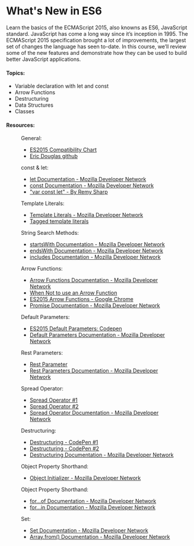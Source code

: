 <h1>What's New in ES6</h1>

<p>Learn the basics of the ECMAScript 2015, also knowns as ES6, JavaScript standard. JavaScript has come a long way since it’s inception in 1995. The ECMAScript 2015 specification brought a lot of improvements, the largest set of changes the language has seen to-date. In this course, we’ll review some of the new features and demonstrate how they can be used to build better JavaScript applications.</p>

<h4>Topics:</h4>
<ul>
	<li>Variable declaration with let and const</li>
	<li>Arrow Functions</li>
	<li>Destructuring</li>
	<li>Data Structures</li>
	<li>Classes</li>
</ul>

<h4>Resources:</h4>
<figure>
	<figcaption>General:</figcaption>
		<ul>
			<li><a href="http://kangax.github.io/compat-table/es6/">ES2015 Compatibility Chart</a></li>
			<li><a href="https://github.com/ericdouglas/ES6-Learning">Eric Douglas github</a></li>
		</ul>
</figure>
<figure>
	<figcaption>const &amp; let:</figcaption>
		<ul>
			<li><a href="https://developer.mozilla.org/en-US/docs/Web/JavaScript/Reference/Statements/let">let Documentation - Mozilla Developer Network</a></li>
			<li><a href="https://developer.mozilla.org/en-US/docs/Web/JavaScript/Reference/Statements/const">const Documentation - Mozilla Developer Network</a></li>
			<li><a href="https://remysharp.com/2016/08/09/var-const-let">"var const let" - By Remy Sharp</a></li>
		</ul>
</figure>
<figure>
	<figcaption>Template Literals:</figcaption>
		<ul>		
			<li><a href="https://developer.mozilla.org/en-US/docs/Web/JavaScript/Reference/Template_literals">Template Literals - Mozilla Developer Network</a></li>
			<li><a href="https://developer.mozilla.org/en-US/docs/Web/JavaScript/Reference/Template_literals#Tagged_template_literals">Tagged template literals</a></li>
		</ul>
</figure>
<figure>
	<figcaption>String Search Methods:</figcaption>
		<ul>	
			<li><a href="https://developer.mozilla.org/en-US/docs/Web/JavaScript/Reference/Global_Objects/String/startsWith">startsWith Documentation - Mozilla Developer Network</a></li>
			<li><a href="https://developer.mozilla.org/en-US/docs/Web/JavaScript/Reference/Global_Objects/String/endsWith">endsWith Documentation - Mozilla Developer Network</a></li>
			<li><a href="https://developer.mozilla.org/en-US/docs/Web/JavaScript/Reference/Global_Objects/String/includes">includes Documentation - Mozilla Developer Network</a></li>
		</ul>
</figure>
<figure>
	<figcaption>Arrow Functions:</figcaption>
		<ul>	
			<li><a href="https://developer.mozilla.org/en-US/docs/Web/JavaScript/Reference/Functions/Arrow_functions">Arrow Functions Documentation - Mozilla Developer Network</a></li>
			<li><a href="http://wesbos.com/arrow-function-no-no/">When Not to use an Arrow Function</a></li>
			<li><a href="https://googlechrome.github.io/samples/arrows-es6/">ES2015 Arrow Functions - Google Chrome</a></li>
			<li><a href="https://developer.mozilla.org/en-US/docs/Web/JavaScript/Reference/Global_Objects/Promise">Promise Documentation - Mozilla Developer Network</a></li>
		</ul>
</figure>
<figure>
	<figcaption>Default Parameters:</figcaption>
		<ul>	
			<li><a href="http://codepen.io/kenhowardpdx/pen/YqLOMZ?editors=0011">ES2015 Default Parameters: Codepen</a></li>
			<li><a href="https://developer.mozilla.org/en-US/docs/Web/JavaScript/Reference/Functions/Default_parameters">Default Parameters Documentation - Mozilla Developer Network</a></li>
		</ul>
</figure>
<figure>
	<figcaption>Rest Parameters:</figcaption>
		<ul>	
			<li><a href="http://codepen.io/kenhowardpdx/pen/EKLdxV?editors=0011">Rest Parameter</a></li>
			<li><a href="https://developer.mozilla.org/en-US/docs/Web/JavaScript/Reference/Functions/rest_parameters">Rest Parameters Documentation - Mozilla Developer Network</a></li>
		</ul>
</figure>
<figure>
	<figcaption>Spread Operator:</figcaption>
		<ul>	
			<li><a href="http://codepen.io/kenhowardpdx/pen/RayePj?editors=0011">Spread Operator #1</a></li>
			<li><a href="http://codepen.io/kenhowardpdx/pen/eZrPzm?editors=0011">Spread Operator #2</a></li>
			<li><a href="https://developer.mozilla.org/en-US/docs/Web/JavaScript/Reference/Operators/Spread_operator">Spread Operator Documentation - Mozilla Developer Network</a></li>
		</ul>
</figure>
<figure>
	<figcaption>Destructuring:</figcaption>
		<ul>	
			<li><a href="http://codepen.io/kenhowardpdx/pen/xVjyrg?editors=0011">Destructuring - CodePen #1</a></li>
			<li><a href="http://codepen.io/kenhowardpdx/pen/vGjVeR?editors=0011">Destructuring - CodePen #2</a></li>
			<li><a href="https://developer.mozilla.org/en-US/docs/Web/JavaScript/Reference/Operators/Destructuring_assignment">Destructuring Documentation - Mozilla Developer Network</a></li>
		</ul>
</figure>
<figure>
	<figcaption>Object Property Shorthand:</figcaption>
		<ul>	
			<li><a href="https://developer.mozilla.org/en-US/docs/Web/JavaScript/Reference/Operators/Object_initializer#New_notations_in_ECMAScript_2015">Object Initializer - Mozilla Developer Network</a></li>
		</ul>
</figure>
<figure>
	<figcaption>Object Property Shorthand:</figcaption>
		<ul>	
			<li><a href="https://developer.mozilla.org/en-US/docs/Web/JavaScript/Reference/Statements/for...of">for...of Documentation - Mozilla Developer Network</a></li>
			<li><a href="https://developer.mozilla.org/en-US/docs/Web/JavaScript/Reference/Statements/for...in">for...in Documentation - Mozilla Developer Network</a></li>
		</ul>
</figure>
<figure>
	<figcaption>Set:</figcaption>
		<ul>	
			<li><a href="https://developer.mozilla.org/en-US/docs/Web/JavaScript/Reference/Global_Objects/Set">Set Documentation - Mozilla Developer Network</a></li>
			<li><a href="https://developer.mozilla.org/en-US/docs/Web/JavaScript/Reference/Global_Objects/Array/from">Array.from() Documentation - Mozilla Developer Network</a></li>
		</ul>
</figure>


















